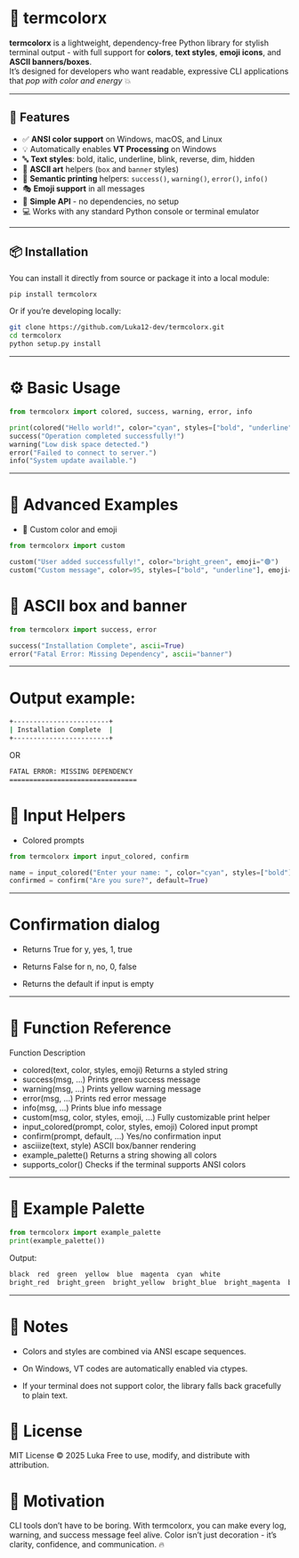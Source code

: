 # 🎨 termcolorx

**termcolorx** is a lightweight, dependency-free Python library for stylish terminal output - with full support for **colors**, **text styles**, **emoji icons**, and **ASCII banners/boxes**.  
It’s designed for developers who want readable, expressive CLI applications that *pop with color and energy* 💥

---

## 🚀 Features

- ✅ **ANSI color support** on Windows, macOS, and Linux  
- 💡 Automatically enables **VT Processing** on Windows  
- 🔤 **Text styles**: bold, italic, underline, blink, reverse, dim, hidden  
- 🧱 **ASCII art** helpers (`box` and `banner` styles)  
- 💬 **Semantic printing** helpers: `success()`, `warning()`, `error()`, `info()`  
- 🎭 **Emoji support** in all messages  
- 🧪 **Simple API** - no dependencies, no setup  
- 💻 Works with any standard Python console or terminal emulator

---

## 📦 Installation

You can install it directly from source or package it into a local module:

```bash
pip install termcolorx
```

Or if you’re developing locally:
```bash
git clone https://github.com/Luka12-dev/termcolorx.git
cd termcolorx
python setup.py install
```

---

# ⚙️ Basic Usage
```python
from termcolorx import colored, success, warning, error, info

print(colored("Hello world!", color="cyan", styles=["bold", "underline"]))
success("Operation completed successfully!")
warning("Low disk space detected.")
error("Failed to connect to server.")
info("System update available.")
```

---

# 🌈 Advanced Examples
- 🧠 Custom color and emoji

```python
from termcolorx import custom

custom("User added successfully!", color="bright_green", emoji="🟢")
custom("Custom message", color=95, styles=["bold", "underline"], emoji="✨")
```

# 🧱 ASCII box and banner
```python
from termcolorx import success, error

success("Installation Complete", ascii=True)
error("Fatal Error: Missing Dependency", ascii="banner")
```

---

# Output example:

```bash
+------------------------+
| Installation Complete  |
+------------------------+
```

OR

```bash
FATAL ERROR: MISSING DEPENDENCY
================================
```

# 🎯 Input Helpers
- Colored prompts
```python
from termcolorx import input_colored, confirm

name = input_colored("Enter your name: ", color="cyan", styles=["bold"])
confirmed = confirm("Are you sure?", default=True)
```

---

# Confirmation dialog
- Returns True for y, yes, 1, true

- Returns False for n, no, 0, false

- Returns the default if input is empty

---

# 🧩 Function Reference
Function	Description
- colored(text, color, styles, emoji)	Returns a styled string
- success(msg, ...)	Prints green success message
- warning(msg, ...)	Prints yellow warning message
- error(msg, ...)	Prints red error message
- info(msg, ...)	Prints blue info message
- custom(msg, color, styles, emoji, ...)	Fully customizable print helper
- input_colored(prompt, color, styles, emoji)	Colored input prompt
- confirm(prompt, default, ...)	Yes/no confirmation input
- asciiize(text, style)	ASCII box/banner rendering
- example_palette()	Returns a string showing all colors
- supports_color()	Checks if the terminal supports ANSI colors

---

# 🎨 Example Palette
```python
from termcolorx import example_palette
print(example_palette())
```

Output:

```bash
black  red  green  yellow  blue  magenta  cyan  white  
bright_red  bright_green  bright_yellow  bright_blue  bright_magenta  bright_cyan  bright_white
```

---

# 🧠 Notes
- Colors and styles are combined via ANSI escape sequences.

- On Windows, VT codes are automatically enabled via ctypes.

- If your terminal does not support color, the library falls back gracefully to plain text.

# 📄 License
MIT License © 2025 Luka
Free to use, modify, and distribute with attribution.

# 💪 Motivation
CLI tools don’t have to be boring. With termcolorx, you can make every log, warning, and success message feel alive.
Color isn’t just decoration - it’s clarity, confidence, and communication. 🔥